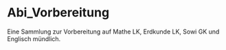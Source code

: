 # Abi_Vorbereitung
Eine Sammlung zur Vorbereitung auf Mathe LK, Erdkunde LK, Sowi GK und Englisch mündlich.
